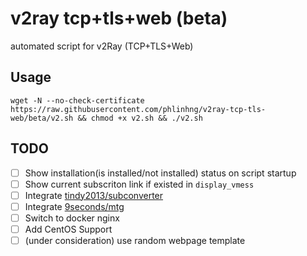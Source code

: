 # v2ray tcp+tls+web (beta)
automated script for v2Ray (TCP+TLS+Web)

## Usage
```
wget -N --no-check-certificate https://raw.githubusercontent.com/phlinhng/v2ray-tcp-tls-web/beta/v2.sh && chmod +x v2.sh && ./v2.sh
```

## TODO
+ [ ] Show installation(is installed/not installed) status on script startup
+ [ ] Show current subscriton link if existed in `display_vmess`
+ [ ] Integrate [tindy2013/subconverter](https://github.com/tindy2013/subconverter)
+ [ ] Integrate [9seconds/mtg](https://github.com/9seconds/mtg)
+ [ ] Switch to docker nginx
+ [ ] Add CentOS Support
+ [ ] (under consideration) use random webpage template